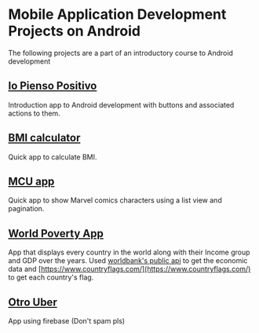 # Mobile Application Development Projects on Android
The following projects are a part of an introductory course to Android development

## [Io Pienso Positivo](../../tree/IoPiensoPositivo)
Introduction app to Android development with buttons and associated actions to them.

## [BMI calculator](../../tree/imc)
Quick app to calculate BMI.

## [MCU app](../../tree/MCU)
Quick app to show Marvel comics characters using a list view and pagination.

## [World Poverty App](../../tree/WorldPovertyApp)
App that displays every country in the world along with their Income group and GDP over the years. Used [worldbank's public api](https://datahelpdesk.worldbank.org/knowledgebase/articles/889386-developer-information-overview) to get the economic data and [https://www.countryflags.com/](https://www.countryflags.com/) to get each country's flag.

## [Otro Uber](../../tree/otro-uber)
App using firebase (Don't spam pls)
